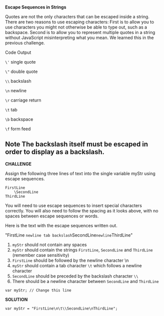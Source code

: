 **Escape Sequences in Strings**

Quotes are not the only characters that can be escaped inside a string. There are two reasons to use escaping characters: First is to allow you to use characters you might not otherwise be able to type out, such as a backspace. Second is to allow you to represent multiple quotes in a string without JavaScript misinterpreting what you mean. We learned this in the previous challenge.


Code	Output


`\'`	single quote


`\"`	double quote

`\\`	backslash

`\n`	newline

`\r`	carriage return

`\t`	tab

`\b`	backspace

`\f`	form feed

**Note** 
The backslash itself must be escaped in order to display as a backslash.
---------------------------

**CHALLENGE**

Assign the following three lines of text into the single variable myStr using escape sequences.

```
FirstLine
    \SecondLine
ThirdLine
```


You will need to use escape sequences to insert special characters correctly. You will also need to follow the spacing as it looks above, with no spaces between escape sequences or words.

Here is the text with the escape sequences written out.

"FirstLine `newline tab backslash`SecondLine`newline`ThirdLine"

1. `myStr` should not contain any spaces
2. `myStr` should contain the strings `FirstLine`, `SecondLine` and `ThirdLine` (remember case sensitivity)
3. `FirstLine` should be followed by the newline character \n
4. `myStr` should contain a tab character `\t` which follows a newline character
5. `SecondLine` should be preceded by the backslash character `\\`
6. There should be a newline character between `SecondLine` and `ThirdLine`

```
var myStr; // Change this line
```


**SOLUTION**


```
var myStr = "FirstLine\n\t\\SecondLine\nThirdLine";


```
